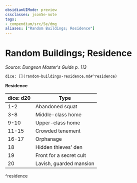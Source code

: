 ```yaml
---
obsidianUIMode: preview
cssclasses: json5e-note
tags:
- compendium/src/5e/dmg
aliases: ["Random Buildings; Residence"]
---
```

# Random Buildings; Residence
*Source: Dungeon Master's Guide p. 113* 

`dice: [](random-buildings-residence.md#^residence)`

**Residence**

| dice: d20 | Type |
|-----------|------|
| 1-2 | Abandoned squat |
| 3-8 | Middle-class home |
| 9-10 | Upper-class home |
| 11-15 | Crowded tenement |
| 16-17 | Orphanage |
| 18 | Hidden thieves' den |
| 19 | Front for a secret cult |
| 20 | Lavish, guarded mansion |
^residence